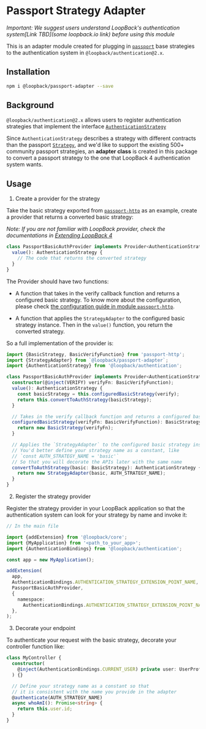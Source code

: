 # Passport Strategy Adapter

_Important: We suggest users understand LoopBack's authentication system[Link
TBD](some loopback.io link) before using this module_

This is an adapter module created for plugging in
[`passport`](https://www.npmjs.com/package/passport) base strategies to the
authentication system in `@loopback/authentication@2.x`.

## Installation

```sh
npm i @loopback/passport-adapter --save
```

## Background

`@loopback/authentication@2.x` allows users to register authentication
strategies that implement the interface
[`AuthenticationStrategy`](https://apidocs.strongloop.com/@loopback%2fdocs/authentication.html#AuthenticationStrategy)

Since `AuthenticationStrategy` describes a strategy with different contracts
than the passport
[`Strategy`](https://github.com/DefinitelyTyped/DefinitelyTyped/blob/master/types/passport/index.d.ts#L79),
and we'd like to support the existing 500+ community passport strategies, an
**adapter class** is created in this package to convert a passport strategy to
the one that LoopBack 4 authentication system wants.

## Usage

1. Create a provider for the strategy

Take the basic strategy exported from
[`passport-http`](https://github.com/jaredhanson/passport-http) as an example,
create a provider that returns a converted basic strategy:

_Note: If you are not familiar with LoopBack provider, check the documentations
in
[Extending LoopBack 4](https://loopback.io/doc/en/lb4/Extending-LoopBack-4.html)_

```ts
class PassportBasicAuthProvider implements Provider<AuthenticationStrategy> {
  value(): AuthenticationStrategy {
    // The code that returns the converted strategy
  }
}
```

The Provider should have two functions:

- A function that takes in the verify callback function and returns a configured
  basic strategy. To know more about the configuration, please check
  [the configuration guide in module `passport-http`](https://github.com/jaredhanson/passport-http#usage-of-http-basic).

- A function that applies the `StrategyAdapter` to the configured basic strategy
  instance. Then in the `value()` function, you return the converted strategy.

So a full implementation of the provider is:

```ts
import {BasicStrategy, BasicVerifyFunction} from 'passport-http';
import {StrategyAdapter} from `@loopback/passport-adapter`;
import {AuthenticationStrategy} from '@loopback/authentication';

class PassportBasicAuthProvider implements Provider<AuthenticationStrategy> {
  constructor(@inject(VERIFY) verifyFn: BasicVerifyFunction);
  value(): AuthenticationStrategy {
    const basicStrategy = this.configuredBasicStrategy(verify);
    return this.convertToAuthStrategy(basicStrategy);
  }

  // Takes in the verify callback function and returns a configured basic strategy.
  configuredBasicStrategy(verifyFn: BasicVerifyFunction): BasicStrategy {
    return new BasicStrategy(verifyFn);
  }

  // Applies the `StrategyAdapter` to the configured basic strategy instance.
  // You'd better define your strategy name as a constant, like
  // `const AUTH_STRATEGY_NAME = 'basic'`
  // So that you will decorate the APIs later with the same name
  convertToAuthStrategy(basic: BasicStrategy): AuthenticationStrategy {
    return new StrategyAdapter(basic, AUTH_STRATEGY_NAME);
  }
}
```

2. Register the strategy provider

Register the strategy provider in your LoopBack application so that the
authentication system can look for your strategy by name and invoke it:

```ts
// In the main file

import {addExtension} from '@loopback/core';
import {MyApplication} from '<path_to_your_app>';
import {AuthenticationBindings} from '@loopback/authentication';

const app = new MyApplication();

addExtension(
  app,
  AuthenticationBindings.AUTHENTICATION_STRATEGY_EXTENSION_POINT_NAME,
  PassportBasicAuthProvider,
  {
    namespace:
      AuthenticationBindings.AUTHENTICATION_STRATEGY_EXTENSION_POINT_NAME,
  },
);
```

3. Decorate your endpoint

To authenticate your request with the basic strategy, decorate your controller
function like:

```ts
class MyController {
  constructor(
    @inject(AuthenticationBindings.CURRENT_USER) private user: UserProfile,
  ) {}

  // Define your strategy name as a constant so that
  // it is consistent with the name you provide in the adapter
  @authenticate(AUTH_STRATEGY_NAME)
  async whoAmI(): Promise<string> {
    return this.user.id;
  }
}
```
